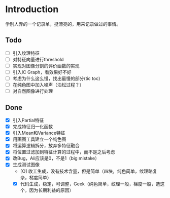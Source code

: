 # Introduction
学别人弄的一个记录单，挺漂亮的，用来记录做过的事情。

## Todo
* [ ] 引入纹理特征
* [ ] 对特征向量进行threshold
* [ ] 实现对图像分割的评价函数的实现
* [ ] 引入IC Graph，看效果好不好
* [ ] 考虑为什么这么慢，找出最慢的部分(tic toc)
* [ ] 在纯色图中加入噪声（泊松过程？）
* [ ] 对自然图像进行处理

## Done
* [X] 引入Partial特征
* [X] 完成特征归一化函数
* [X] 引入Mean和Variance特征
* [X] 用画图工具建立一个纯色图
* [X] 将运算逻辑拆分，放弃多特征融合
* [X] 将位置过滤加到特征计算的过程中，而不是之后考虑
* [X] 改Bug，Aii应该是0，不是1（big mistake）
* [X] 生成测试图像
  * [O] 收工生成，没有技术含量，但是简单（四块，纯色简单，纹理略复杂，梯度简单）
  * [X] 代码生成，稳定，可调整，Geek（纯色简单，纹理一般，梯度一般，选这个，因为长期利益的原因）
